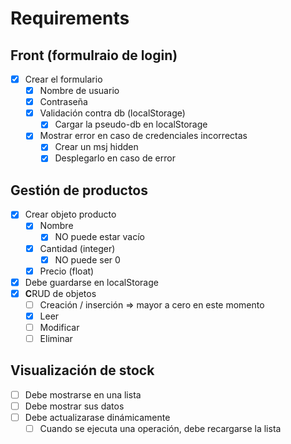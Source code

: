 # Requirements

## Front (formulraio de login)

- [x] Crear el formulario
  - [x] Nombre de usuario
  - [x] Contraseña
  - [x] Validación contra db (localStorage)
    - [x] Cargar la pseudo-db en localStorage
  - [x] Mostrar error en caso de credenciales incorrectas
    - [x] Crear un msj hidden
    - [x] Desplegarlo en caso de error

## Gestión de productos

- [x] Crear objeto producto
  - [x] Nombre
    - [x] NO puede estar vacío
  - [x] Cantidad (integer)
    - [x] NO puede ser 0
  - [x] Precio (float)
- [x] Debe guardarse en localStorage
- [x] **C**RUD de objetos
  - [ ] Creación / inserción => mayor a cero en este momento
  - [x] Leer
  - [ ] Modificar
  - [ ] Eliminar

## Visualización de stock

- [ ] Debe mostrarse en una lista
- [ ] Debe mostrar sus datos
- [ ] Debe actualizarase dinámicamente
  - [ ] Cuando se ejecuta una operación, debe recargarse la lista
